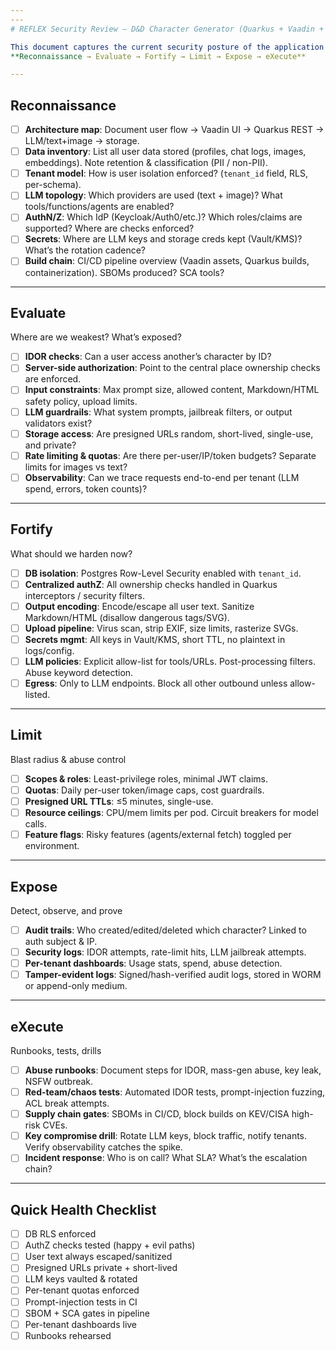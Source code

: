 ```yaml
---
---
# REFLEX Security Review — D&D Character Generator (Quarkus + Vaadin + LLM)

This document captures the current security posture of the application using the **REFLEX methodology**:  
**Reconnaissance → Evaluate → Fortify → Limit → Expose → eXecute**

---
```


## Reconnaissance
- [ ] **Architecture map**: Document user flow → Vaadin UI → Quarkus REST → LLM/text+image → storage.
- [ ] **Data inventory**: List all user data stored (profiles, chat logs, images, embeddings). Note retention & classification (PII / non-PII).
- [ ] **Tenant model**: How is user isolation enforced? (`tenant_id` field, RLS, per-schema).
- [ ] **LLM topology**: Which providers are used (text + image)? What tools/functions/agents are enabled?
- [ ] **AuthN/Z**: Which IdP (Keycloak/Auth0/etc.)? Which roles/claims are supported? Where are checks enforced?
- [ ] **Secrets**: Where are LLM keys and storage creds kept (Vault/KMS)? What’s the rotation cadence?
- [ ] **Build chain**: CI/CD pipeline overview (Vaadin assets, Quarkus builds, containerization). SBOMs produced? SCA tools?

---

## Evaluate 

Where are we weakest? What’s exposed?

- [ ] **IDOR checks**: Can a user access another’s character by ID?
- [ ] **Server-side authorization**: Point to the central place ownership checks are enforced.
- [ ] **Input constraints**: Max prompt size, allowed content, Markdown/HTML safety policy, upload limits.
- [ ] **LLM guardrails**: What system prompts, jailbreak filters, or output validators exist?
- [ ] **Storage access**: Are presigned URLs random, short-lived, single-use, and private?
- [ ] **Rate limiting & quotas**: Are there per-user/IP/token budgets? Separate limits for images vs text?
- [ ] **Observability**: Can we trace requests end-to-end per tenant (LLM spend, errors, token counts)?

---

## Fortify 

What should we harden now?

- [ ] **DB isolation**: Postgres Row-Level Security enabled with `tenant_id`.
- [ ] **Centralized authZ**: All ownership checks handled in Quarkus interceptors / security filters.
- [ ] **Output encoding**: Encode/escape all user text. Sanitize Markdown/HTML (disallow dangerous tags/SVG).
- [ ] **Upload pipeline**: Virus scan, strip EXIF, size limits, rasterize SVGs.
- [ ] **Secrets mgmt**: All keys in Vault/KMS, short TTL, no plaintext in logs/config.
- [ ] **LLM policies**: Explicit allow-list for tools/URLs. Post-processing filters. Abuse keyword detection.
- [ ] **Egress**: Only to LLM endpoints. Block all other outbound unless allow-listed.

---

## Limit 

Blast radius & abuse control

- [ ] **Scopes & roles**: Least-privilege roles, minimal JWT claims.
- [ ] **Quotas**: Daily per-user token/image caps, cost guardrails.
- [ ] **Presigned URL TTLs**: ≤5 minutes, single-use.
- [ ] **Resource ceilings**: CPU/mem limits per pod. Circuit breakers for model calls.
- [ ] **Feature flags**: Risky features (agents/external fetch) toggled per environment.

---

## Expose 

Detect, observe, and prove

- [ ] **Audit trails**: Who created/edited/deleted which character? Linked to auth subject & IP.
- [ ] **Security logs**: IDOR attempts, rate-limit hits, LLM jailbreak attempts.
- [ ] **Per-tenant dashboards**: Usage stats, spend, abuse detection.
- [ ] **Tamper-evident logs**: Signed/hash-verified audit logs, stored in WORM or append-only medium.

---

## eXecute 

Runbooks, tests, drills

- [ ] **Abuse runbooks**: Document steps for IDOR, mass-gen abuse, key leak, NSFW outbreak.
- [ ] **Red-team/chaos tests**: Automated IDOR tests, prompt-injection fuzzing, ACL break attempts.
- [ ] **Supply chain gates**: SBOMs in CI/CD, block builds on KEV/CISA high-risk CVEs.
- [ ] **Key compromise drill**: Rotate LLM keys, block traffic, notify tenants. Verify observability catches the spike.
- [ ] **Incident response**: Who is on call? What SLA? What’s the escalation chain?

---

## Quick Health Checklist 

- [ ] DB RLS enforced
- [ ] AuthZ checks tested (happy + evil paths)
- [ ] User text always escaped/sanitized
- [ ] Presigned URLs private + short-lived
- [ ] LLM keys vaulted & rotated
- [ ] Per-tenant quotas enforced
- [ ] Prompt-injection tests in CI
- [ ] SBOM + SCA gates in pipeline
- [ ] Per-tenant dashboards live
- [ ] Runbooks rehearsed  
